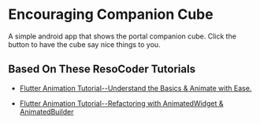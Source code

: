 # Encouraging Companion Cube

A simple android app that shows the portal companion cube.
Click the button to have the cube say nice things to you.

## Based On These ResoCoder Tutorials

* [Flutter Animation Tutorial--Understand the Basics & Animate with Ease.][1]

* [Flutter Animation Tutorial--Refactoring with AnimatedWidget & AnimatedBuilder][2] 

[1]: https://resocoder.com/2019/08/01/flutter-animation-tutorial-understand-the-basics-animate-with-ease/

[2]: https://resocoder.com/2019/08/05/flutter-animation-tutorial-refactoring-with-animatedwidget-animatedbuilder/
